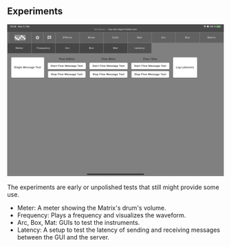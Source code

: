 ## Experiments
![Latency](images/latency.jpeg)

The experiments are early or unpolished tests that still might provide some use.

- Meter: A meter showing the Matrix's drum's volume.
- Frequency: Plays a frequency and visualizes the waveform.
- Arc, Box, Mat: GUIs to test the instruments.
- Latency: A setup to test the latency of sending and receiving messages between the GUI and the server.

